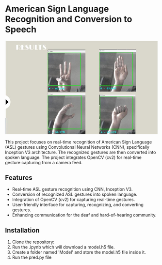 # American Sign Language Recognition and Conversion to Speech

![ASL Example](https://github.com/harshils06/ASL-Recognition-and-Speech-Conversion/blob/main/models/result.jpg)

This project focuses on real-time recognition of American Sign Language (ASL) gestures using Convolutional Neural Networks (CNN), specifically Inception V3 architecture. The recognized gestures are then converted into spoken language. The project integrates OpenCV (cv2) for real-time gesture capturing from a camera feed.

## Features

- Real-time ASL gesture recognition using CNN, Inception V3.
- Conversion of recognized ASL gestures into spoken language.
- Integration of OpenCV (cv2) for capturing real-time gestures.
- User-friendly interface for capturing, recognizing, and converting gestures.
- Enhancing communication for the deaf and hard-of-hearing community.

## Installation

1. Clone the repository:
2. Run the .ipynb which will download a model.h5 file.
3. Create a folder named 'Model' and store the model.h5 file inside it.
4. Run the pred.py file
